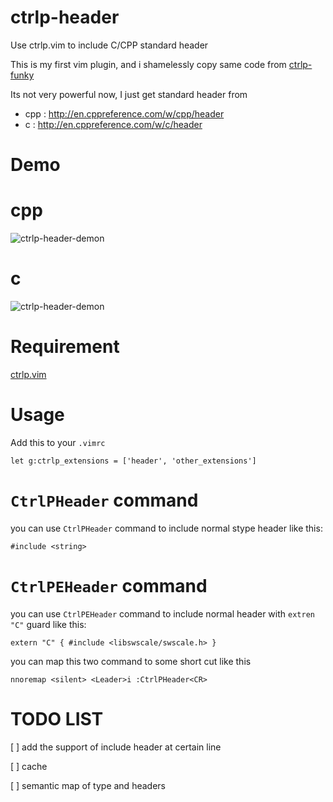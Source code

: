 # ctrlp-header

Use ctrlp.vim to include C/CPP standard header

This is my first vim plugin, and i shamelessly copy same code from
[ctrlp-funky][funky]

[funky]: https://github.com/tacahiroy/ctrlp-funky

Its not very powerful now, I just get standard header from

 - cpp : http://en.cppreference.com/w/cpp/header
 - c   : http://en.cppreference.com/w/c/header

# Demo

# cpp

![ctrlp-header-demon][democpp]

[democpp]: http://blog.guorongfei.com/img/posts/ctrlp-header-cpp.gif

# c

![ctrlp-header-demon][democ]

[democ]: http://blog.guorongfei.com/img/posts/ctrlp-header-c.gif

# Requirement

[ctrlp.vim][ctrlp]

[ctrlp]: https://github.com/ctrlpvim/ctrlp.vim

# Usage

Add this to your `.vimrc`

```
let g:ctrlp_extensions = ['header', 'other_extensions']
```

# `CtrlPHeader` command

you can use `CtrlPHeader` command to include normal stype header like this:

```
#include <string>
```

# `CtrlPEHeader` command

you can use `CtrlPEHeader` command to include normal header with `extren "C"`
guard like this:

```
extern "C" { #include <libswscale/swscale.h> }
```

you can map this two command to some short cut like this

```
nnoremap <silent> <Leader>i :CtrlPHeader<CR>
```

# TODO LIST

[ ] add the support of include header at certain line

[ ] cache

[ ] semantic map of type and headers
